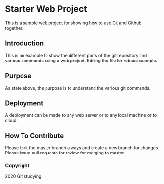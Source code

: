 # Starter Web Project

This is a sample web project for showing how to use Git and Github together.

## Introduction

This is an example to show the different parts of the git repository and various commands using a web project. Editing the file for rebase example.

## Purpose

As state above, the purpose is to understand the various git commands.

## Deployment

A deployment can be made to any web server or to any local machine or to cloud.

## How To Contribute

Please fork the master branch always and create a new branch for changes. Please issue pull requests for review for merging to master.

### Copyright

2020 Git studying.
